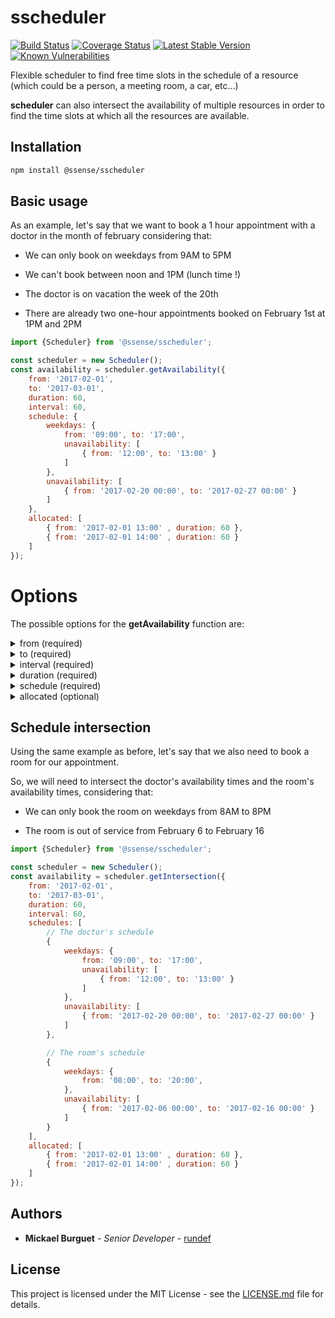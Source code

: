 # sscheduler

[![Build Status](https://travis-ci.org/SSENSE/node-sscheduler.svg?branch=master)](https://travis-ci.org/SSENSE/node-sscheduler)
[![Coverage Status](https://coveralls.io/repos/github/SSENSE/node-sscheduler/badge.svg?branch=master)](https://coveralls.io/github/SSENSE/node-sscheduler?branch=master)
[![Latest Stable Version](https://img.shields.io/npm/v/@ssense/sscheduler.svg)](https://www.npmjs.com/package/@ssense/sscheduler)
[![Known Vulnerabilities](https://snyk.io/test/npm/@ssense/sscheduler/badge.svg)](https://snyk.io/test/npm/@ssense/sscheduler)

Flexible scheduler to find free time slots in the schedule of a resource (which could be a person, a meeting room, a car, etc...)

**scheduler** can also intersect the availability of multiple resources in order to find the time slots at which all the resources are available.

## Installation

```bash
npm install @ssense/sscheduler
```

## Basic usage

As an example, let's say that we want to book a 1 hour appointment with a doctor in the month of february considering that:

  * We can only book on weekdays from 9AM to 5PM

  * We can't book between noon and 1PM (lunch time !)

  * The doctor is on vacation the week of the 20th

  * There are already two one-hour appointments booked on February 1st at 1PM and 2PM

```javascript
import {Scheduler} from '@ssense/sscheduler';

const scheduler = new Scheduler();
const availability = scheduler.getAvailability({
    from: '2017-02-01',
    to: '2017-03-01',
    duration: 60,
    interval: 60,
    schedule: {
        weekdays: {
            from: '09:00', to: '17:00',
            unavailability: [
                { from: '12:00', to: '13:00' }
            ]
        },
        unavailability: [
            { from: '2017-02-20 00:00', to: '2017-02-27 00:00' }
        ]
    },
    allocated: [
        { from: '2017-02-01 13:00' , duration: 60 },
        { from: '2017-02-01 14:00' , duration: 60 }
    ]
});
```

# Options

The possible options  for the **getAvailability** function are:

<details>
 <summary>from (required)</summary>
 The start date for which we want to get availability times
</details>

<details>
 <summary>to (required)</summary>
 The end date for which we want to get availability times (exclusive)
</details>

<details>
 <summary>interval (required)</summary>
 The interval (in minutes) of the returned availability times.
 For example, a value of 15 would returns availability times such as 10:00, 10:15, 10:30, 10:45, etc..
</details>

<details>
 <summary>duration (required)</summary>
 The duration (in minutes) for which we need the resource.
</details>

<details>
 <summary>schedule (required)</summary>
 The schedule of the resource for each day of the week.

 Example:
 ```js
 {
   monday: {
     from: '09:00',
     to: '17:00',
     unavailability: [
       { from: '12:00', to: '13:00' }
     ]
   },
 }
 ```
</details>

<details>
 <summary>allocated (optional)</summary>
 The list of the already-allocated time slots for the resource.

 Example:
 ```js
 [
   { from: '09:00', duration: 60 }
 ]
 ```
</details>

## Schedule intersection

Using the same example as before, let's say that we also need to book a room for our appointment.

So, we will need to intersect the doctor's availability times and the room's availability times, considering that:

  * We can only book the room on weekdays from 8AM to 8PM

  * The room is out of service from February 6 to February 16

```javascript
import {Scheduler} from '@ssense/sscheduler';

const scheduler = new Scheduler();
const availability = scheduler.getIntersection({
    from: '2017-02-01',
    to: '2017-03-01',
    duration: 60,
    interval: 60,
    schedules: [
        // The doctor's schedule
        {
            weekdays: {
                from: '09:00', to: '17:00',
                unavailability: [
                    { from: '12:00', to: '13:00' }
                ]
            },
            unavailability: [
                { from: '2017-02-20 00:00', to: '2017-02-27 00:00' }
            ]
        },

        // The room's schedule
        {
            weekdays: {
                from: '08:00', to: '20:00',
            },
            unavailability: [
                { from: '2017-02-06 00:00', to: '2017-02-16 00:00' }
            ]
        }
    ],
    allocated: [
        { from: '2017-02-01 13:00' , duration: 60 },
        { from: '2017-02-01 14:00' , duration: 60 }
    ]
});
```

## Authors

* **Mickael Burguet** - *Senior Developer* - [rundef](http://rundef.com)

## License

This project is licensed under the MIT License - see the [LICENSE.md](LICENSE.md) file for details.